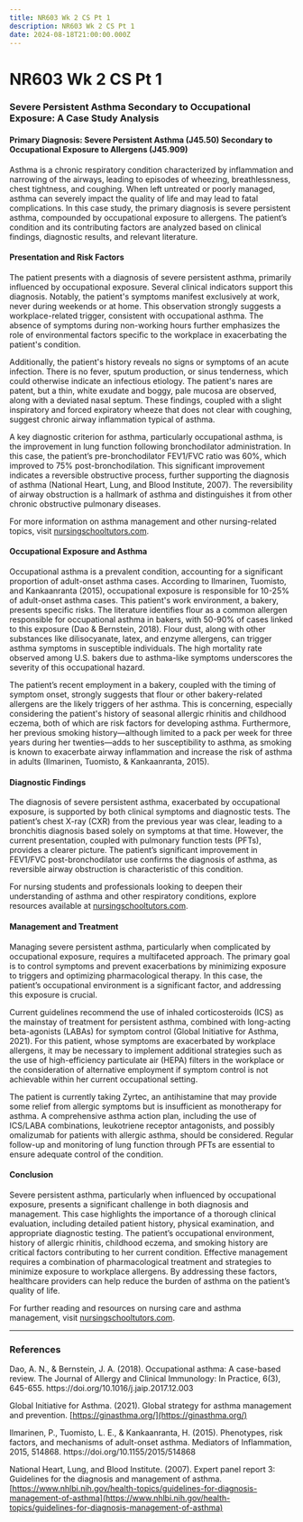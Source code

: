 ```yaml
---
title: NR603 Wk 2 CS Pt 1
description: NR603 Wk 2 CS Pt 1
date: 2024-08-18T21:00:00.000Z
---
```


# NR603 Wk 2 CS Pt 1

### Severe Persistent Asthma Secondary to Occupational Exposure: A Case Study Analysis

#### Primary Diagnosis: Severe Persistent Asthma (J45.50) Secondary to Occupational Exposure to Allergens (J45.909)

Asthma is a chronic respiratory condition characterized by inflammation and narrowing of the airways, leading to episodes of wheezing, breathlessness, chest tightness, and coughing. When left untreated or poorly managed, asthma can severely impact the quality of life and may lead to fatal complications. In this case study, the primary diagnosis is severe persistent asthma, compounded by occupational exposure to allergens. The patient’s condition and its contributing factors are analyzed based on clinical findings, diagnostic results, and relevant literature.

#### Presentation and Risk Factors

The patient presents with a diagnosis of severe persistent asthma, primarily influenced by occupational exposure. Several clinical indicators support this diagnosis. Notably, the patient's symptoms manifest exclusively at work, never during weekends or at home. This observation strongly suggests a workplace-related trigger, consistent with occupational asthma. The absence of symptoms during non-working hours further emphasizes the role of environmental factors specific to the workplace in exacerbating the patient's condition.

Additionally, the patient's history reveals no signs or symptoms of an acute infection. There is no fever, sputum production, or sinus tenderness, which could otherwise indicate an infectious etiology. The patient's nares are patent, but a thin, white exudate and boggy, pale mucosa are observed, along with a deviated nasal septum. These findings, coupled with a slight inspiratory and forced expiratory wheeze that does not clear with coughing, suggest chronic airway inflammation typical of asthma.

A key diagnostic criterion for asthma, particularly occupational asthma, is the improvement in lung function following bronchodilator administration. In this case, the patient’s pre-bronchodilator FEV1/FVC ratio was 60%, which improved to 75% post-bronchodilation. This significant improvement indicates a reversible obstructive process, further supporting the diagnosis of asthma (National Heart, Lung, and Blood Institute, 2007). The reversibility of airway obstruction is a hallmark of asthma and distinguishes it from other chronic obstructive pulmonary diseases.

For more information on asthma management and other nursing-related topics, visit [nursingschooltutors.com](https://nursingschooltutors.com/).

#### Occupational Exposure and Asthma

Occupational asthma is a prevalent condition, accounting for a significant proportion of adult-onset asthma cases. According to Ilmarinen, Tuomisto, and Kankaanranta (2015), occupational exposure is responsible for 10-25% of adult-onset asthma cases. This patient's work environment, a bakery, presents specific risks. The literature identifies flour as a common allergen responsible for occupational asthma in bakers, with 50-90% of cases linked to this exposure (Dao & Bernstein, 2018). Flour dust, along with other substances like dilisocyanate, latex, and enzyme allergens, can trigger asthma symptoms in susceptible individuals. The high mortality rate observed among U.S. bakers due to asthma-like symptoms underscores the severity of this occupational hazard.

The patient’s recent employment in a bakery, coupled with the timing of symptom onset, strongly suggests that flour or other bakery-related allergens are the likely triggers of her asthma. This is concerning, especially considering the patient's history of seasonal allergic rhinitis and childhood eczema, both of which are risk factors for developing asthma. Furthermore, her previous smoking history—although limited to a pack per week for three years during her twenties—adds to her susceptibility to asthma, as smoking is known to exacerbate airway inflammation and increase the risk of asthma in adults (Ilmarinen, Tuomisto, & Kankaanranta, 2015).

#### Diagnostic Findings

The diagnosis of severe persistent asthma, exacerbated by occupational exposure, is supported by both clinical symptoms and diagnostic tests. The patient’s chest X-ray (CXR) from the previous year was clear, leading to a bronchitis diagnosis based solely on symptoms at that time. However, the current presentation, coupled with pulmonary function tests (PFTs), provides a clearer picture. The patient’s significant improvement in FEV1/FVC post-bronchodilator use confirms the diagnosis of asthma, as reversible airway obstruction is characteristic of this condition.

For nursing students and professionals looking to deepen their understanding of asthma and other respiratory conditions, explore resources available at [nursingschooltutors.com](https://nursingschooltutors.com/).

#### Management and Treatment

Managing severe persistent asthma, particularly when complicated by occupational exposure, requires a multifaceted approach. The primary goal is to control symptoms and prevent exacerbations by minimizing exposure to triggers and optimizing pharmacological therapy. In this case, the patient’s occupational environment is a significant factor, and addressing this exposure is crucial.

Current guidelines recommend the use of inhaled corticosteroids (ICS) as the mainstay of treatment for persistent asthma, combined with long-acting beta-agonists (LABAs) for symptom control (Global Initiative for Asthma, 2021). For this patient, whose symptoms are exacerbated by workplace allergens, it may be necessary to implement additional strategies such as the use of high-efficiency particulate air (HEPA) filters in the workplace or the consideration of alternative employment if symptom control is not achievable within her current occupational setting.

The patient is currently taking Zyrtec, an antihistamine that may provide some relief from allergic symptoms but is insufficient as monotherapy for asthma. A comprehensive asthma action plan, including the use of ICS/LABA combinations, leukotriene receptor antagonists, and possibly omalizumab for patients with allergic asthma, should be considered. Regular follow-up and monitoring of lung function through PFTs are essential to ensure adequate control of the condition.

#### Conclusion

Severe persistent asthma, particularly when influenced by occupational exposure, presents a significant challenge in both diagnosis and management. This case highlights the importance of a thorough clinical evaluation, including detailed patient history, physical examination, and appropriate diagnostic testing. The patient’s occupational environment, history of allergic rhinitis, childhood eczema, and smoking history are critical factors contributing to her current condition. Effective management requires a combination of pharmacological treatment and strategies to minimize exposure to workplace allergens. By addressing these factors, healthcare providers can help reduce the burden of asthma on the patient’s quality of life.

For further reading and resources on nursing care and asthma management, visit [nursingschooltutors.com](https://nursingschooltutors.com/).

***

### References

Dao, A. N., & Bernstein, J. A. (2018). Occupational asthma: A case-based review. The Journal of Allergy and Clinical Immunology: In Practice, 6(3), 645-655. https\://doi.org/10.1016/j.jaip.2017.12.003

Global Initiative for Asthma. (2021). Global strategy for asthma management and prevention. [https://ginasthma.org/](https://ginasthma.org/)

Ilmarinen, P., Tuomisto, L. E., & Kankaanranta, H. (2015). Phenotypes, risk factors, and mechanisms of adult-onset asthma. Mediators of Inflammation, 2015, 514868. https\://doi.org/10.1155/2015/514868

National Heart, Lung, and Blood Institute. (2007). Expert panel report 3: Guidelines for the diagnosis and management of asthma. [https://www.nhlbi.nih.gov/health-topics/guidelines-for-diagnosis-management-of-asthma](https://www.nhlbi.nih.gov/health-topics/guidelines-for-diagnosis-management-of-asthma)

